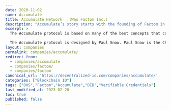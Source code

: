 ```yaml
---
date: 2020-11-02
name: Accumulate
title: Accumulate Network	(Was Factom Inc.)
description: "Accumulate’s story starts with the founding of Factom in 2014, a data publishing layer atop major blockchains."
excerpt: >
  The Accumulate protocol is based on many of the best concepts that came of the Factom protocol, including data and identity focus while combining the components in a new and unique configuration.

  The Accumulate protocol is designed by Paul Snow. Paul Snow is the Chief Blockchain Scientist at Inveniam and Defi Devs. Previously, he was the CEO and chief architect of the Factom protocol and co-author of the Factom White Paper, developing and implementing a “multi-leader” consensus algorithm for the blockchain network. Of note, he was founder and chief architect for DTRules, an open-source project providing decision table-based rules engines. He is listed as inventor on many of Factom’s 40+ patents, both issued and in progress, which serve as a foundation for Accumulate."
layout: companies
permalink: companies/accumulate/
redirect_from:
  - companies/accumulate
  - companies/factom/
  - companies/factom
canonical_url: 'https://decentralized-id.com/companies/accumulate/'
categories: ["Blockchain ID"]
tags: ["DHS","Factom","Accumulate","DID","Verifiable Credentials"]
last_modified_at: 2023-02-20
toc: true
published: false
---
```


